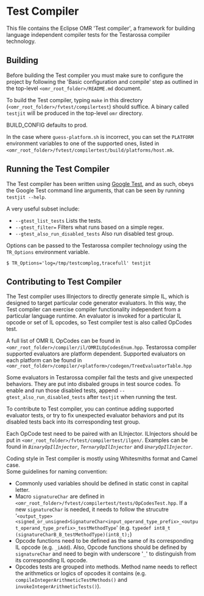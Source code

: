 <!--
Copyright (c) 2016, 2017 IBM Corp. and others

This program and the accompanying materials are made available under
the terms of the Eclipse Public License 2.0 which accompanies this
distribution and is available at https://www.eclipse.org/legal/epl-2.0/
or the Apache License, Version 2.0 which accompanies this distribution and
is available at https://www.apache.org/licenses/LICENSE-2.0.

This Source Code may also be made available under the following
Secondary Licenses when the conditions for such availability set
forth in the Eclipse Public License, v. 2.0 are satisfied: GNU
General Public License, version 2 with the GNU Classpath 
Exception [1] and GNU General Public License, version 2 with the
OpenJDK Assembly Exception [2].

[1] https://www.gnu.org/software/classpath/license.html
[2] http://openjdk.java.net/legal/assembly-exception.html

SPDX-License-Identifier: EPL-2.0 OR Apache-2.0
-->

Test Compiler
=============

This file contains the Eclipse OMR 'Test compiler', a framework for building
language independent compiler tests for the Testarossa compiler technology.

Building
--------
Before building the Test compiler you must make sure to configure the project
by following the 'Basic configuration and compile' step as outlined in the
top-level `<omr_root_folder>/README.md` document.

To build the Test compiler, typing `make` in this directory
(`<omr_root_folder>/fvtest/compilertest`) should suffice. A binary called
`testjit` will be produced in the top-level `omr` directory.

BUILD_CONFIG defaults to prod.

In the case where `guess-platform.sh` is incorrect, you can set the `PLATFORM`
environment variables to one of the supported ones, listed in
`<omr_root_folder>/fvtest/compilertest/build/platforms/host.mk`.


Running the Test Compiler
-------------------------

The Test compiler has been written using [Google Test][gtest], and as such,
obeys the Google Test command line arguments, that can be seen by running
`testjit --help`.

A very useful subset include:

* `--gtest_list_tests` Lists the tests.
* `--gtest_filter=` Filters what runs based on a simple regex.
* `--gtest_also_run_disabled_tests` Also run disabled test group.

Options can be passed to the Testarossa compiler technology using the
`TR_Options` environment variable.

    $ TR_Options='log=/tmp/testcomplog,tracefull' testjit


Contributing to Test Compiler
-----------------------------

The Test compiler uses IlInjectors to directly generate simple IL,
which is designed to target particular code generator evaluators.
In this way, the Test compiler can exercise compiler functionality
independent from a particular language runtime. An evaluator is
invoked for a particular IL opcode or set of IL opcodes,
so Test compiler test is also called OpCodes test.

A full list of OMR IL OpCodes can be found in `<omr_root_folder>/compiler/il/OMRILOpCodesEnum.hpp`.
Testarossa compiler supported evaluators are platform dependent. Supported evaluators
on each platform can be found in `<omr_root_folder>/compiler/<platform>/codegen/TreeEvaluatorTable.hpp`

Some evaluators in Testarossa compiler fail the tests and give unexpected behaviors.
They are put into disbaled groups in test source codes. To enable and run those disabled
tests, append `--gtest_also_run_disabled_tests` after `testjit` when running the test.

To contribute to Test compiler, you can continue adding supported evaluator tests,
or try to fix unexpected evaluator behaviors and put its disabled tests back into
its corresponding test group.

Each OpCode test need to be paired with an ILInjector. ILInjectors should
be put in `<omr_root_folder>/fvtest/compilertest/ilgen/`. Examples can be
found in *`BinaryOpIlInjector`*, *`TernaryOpIlInjector`* and *`UnaryOpIlInjector`*.

Coding style in Test compiler is mostly using Whitesmiths format and Camel case.  
Some guidelines for naming convention:

* Commonly used variables should be defined in static const in capital letter.
* Macro `signatureChar` are defined in `<omr_root_folder>/fvtest/compilertest/tests/OpCodesTest.hpp`.
  If a new `signatureChar` is needed, it needs to follow the strucutre 
  '`<output_type> <signed_or_unsigned>SignatureChar<input_operand_type_prefix>_<output_operand_type_prefix>_testMethodType`' 
  (e.g. `typedef int8_t (signatureCharB_B_testMethodType)(int8_t);`)
* Opcode functions need to be defined as the same of its corresponding IL opcode (e.g. `_iAdd`). 
  Also, Opcode functions should be defined by `signatureChar` and need to begin with underscore '`_`'
  to distinguish from its corresponding IL opcode. 
* Opcodes tests are grouped into methods. Method name needs to reflect the arithmetics or logics
  of opcodes it contains (e.g. `compileIntegerArithmeticTestMethods()` and 
  `invokeIntegerArithmeticTests()`).


[gtest]: https://github.com/google/googletest/

